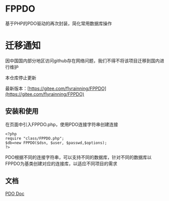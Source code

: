 # FPPDO

基于PHP的PDO驱动的再次封装，简化常用数据库操作

# 迁移通知

因中国国内部分地区访问github存在网络问题，我们不得不将该项目迁移到国内进行维护

本仓库停止更新

最新版本：[https://gitee.com/flyrainning/FPPDO](https://gitee.com/flyrainning/FPPDO)


## 安装和使用

在页面中引入FPPDO.php，使用PDO连接字符串创建连接

```
<?php
require "class/FPPDO.php";
$db=new FPPDO($dsn, $user, $passwd,$options);
?>
```

PDO根据不同的连接字符串，可以支持不同的数据库，针对不同的数据库以FPPDO为基类创建对应的连接库，以适应不同项目的需求

## 文档

[PDO Doc](doc/)
